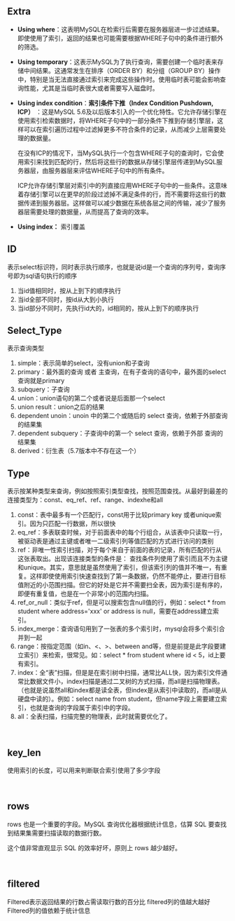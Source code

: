 ## Extra

* **Using where**：这表明MySQL在检索行后需要在服务器层进一步过滤结果。即使使用了索引，返回的结果也可能需要根据WHERE子句中的条件进行额外的筛选。
* **Using temporary**：这表示MySQL为了执行查询，需要创建一个临时表来存储中间结果。这通常发生在排序（ORDER BY）和分组（GROUP BY）操作中，特别是当无法直接通过索引来完成这些操作时。使用临时表可能会影响查询性能，尤其是当临时表很大或者需要写入磁盘时。

* **Using index condition**：**索引条件下推（Index Condition Pushdown, ICP）** ：这是MySQL 5.6及以后版本引入的一个优化特性。它允许存储引擎在使用索引检索数据时，将WHERE子句中的一部分条件下推到存储引擎层，这样可以在索引遍历过程中过滤掉更多不符合条件的记录，从而减少上层需要处理的数据量。

  在没有ICP的情况下，当MySQL执行一个包含WHERE子句的查询时，它会使用索引来找到匹配的行，然后将这些行的数据从存储引擎层传递到MySQL服务器层，由服务器层来评估WHERE子句中的所有条件。

  ICP允许存储引擎层对索引中的列直接应用WHERE子句中的一些条件。这意味着存储引擎可以在更早的阶段过滤掉不满足条件的行，而不需要将这些行的数据传递到服务器层。这样做可以减少数据在系统各层之间的传输，减少了服务器层需要处理的数据量，从而提高了查询的效率。
* **Using index：** 索引覆盖

## ID

表示select标识符，同时表示执行顺序，也就是说id是一个查询的序列号，查询序号即为sql语句执行的顺序

1. 当id值相同时，按从上到下的顺序执行
2. 当id全部不同时，按id从大到小执行
3. 当id部分不同时，先执行id大的，id相同的，按从上到下的顺序执行

## Select_Type

表示查询类型

1. simple：表示简单的select，没有union和子查询
2. primary：最外面的查询 或者 主查询，在有子查询的语句中，最外面的select查询就是primary
3. subquery：子查询
4. union：union语句的第二个或者说是后面那一个select
5. union result：union之后的结果
6. dependent unoin：unoin 中的第二个或随后的 select 查询，依赖于外部查询的结果集
7. dependent subquery：子查询中的第一个 select 查询，依赖于外部 查询的结果集
8. derived：衍生表（5.7版本中不存在这一个）

## Type

表示按某种类型来查询，例如按照索引类型查找，按照范围查找。从最好到最差的连接类型为：const、eq_ref、ref、range、indexhe和all

1. const：表中最多有一个匹配行，const用于比较primary key 或者unique索引。因为只匹配一行数据，所以很快
2. eq_ref：多表联查时候，对于前面表中的每个行组合，从该表中只读取一行，被驱动表是通过主键或者唯一二级索引列等值匹配的方式进行访问的类别
3. ref：非唯一性索引扫描，对于每个来自于前面的表的记录，所有匹配的行从这张表取出。出现该连接类型的条件是： 查找条件列使用了索引而且不为主键和unique。其实，意思就是虽然使用了索引，但该索引列的值并不唯一，有重复。这样即使使用索引快速查找到了第一条数据，仍然不能停止，要进行目标值附近的小范围扫描。但它的好处是它并不需要扫全表，因为索引是有序的，即便有重复值，也是在一个非常小的范围内扫描。
4. ref_or_null：类似于ref，但是可以搜索包含null值的行，例如：select * from student where address='xxx' or address is null，需要在address建立索引。
5. index_merge：查询语句用到了一张表的多个索引时，mysql会将多个索引合并到一起
6. range：按指定范围（如in、<、>、between and等，但是前提是此字段要建立索引）来检索，很常见。如：select * from student where id < 5，id上要有索引。
7. index：全“表”扫描，但是是在索引树中扫描，通常比ALL快，因为索引文件通常比数据文件小，index扫描是通过二叉树的方式扫描，而all是扫描物理表。（也就是说虽然all和index都是读全表，但index是从索引中读取的，而all是从硬盘中读的）。例如：select name from student，但name字段上需要建立索引，也就是查询的字段属于索引中的字段。
8. all：全表扫描，扫描完整的物理表，此时就需要优化了。

‍

## key_len

使用索引的长度，可以用来判断联合索引使用了多少字段

‍

## rows

rows 也是一个重要的字段。MySQL 查询优化器根据统计信息，估算 SQL 要查找到结果集需要扫描读取的数据行数。

这个值非常直观显示 SQL 的效率好坏，原则上 rows 越少越好。

‍

## filtered

Filtered表示返回结果的行数占需读取行数的百分比 filtered列的值越大越好 Filtered列的值依赖于统计信息
